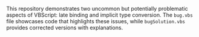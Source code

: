 This repository demonstrates two uncommon but potentially problematic aspects of VBScript: late binding and implicit type conversion.  The `bug.vbs` file showcases code that highlights these issues, while `bugSolution.vbs` provides corrected versions with explanations.